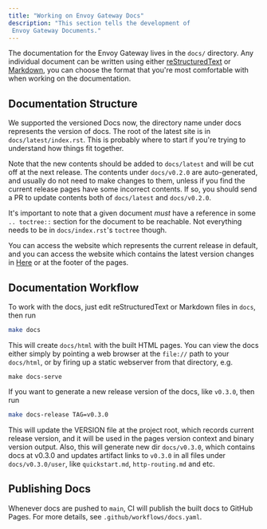 ```yaml
---
title: "Working on Envoy Gateway Docs"
description: "This section tells the development of 
 Envoy Gateway Documents."
---
```


The documentation for the Envoy Gateway lives in the `docs/` directory. Any
individual document can be written using either [reStructuredText] or [Markdown],
you can choose the format that you're most comfortable with when working on the
documentation.

## Documentation Structure

We supported the versioned Docs now, the directory name under docs represents
the version of docs. The root of the latest site is in `docs/latest/index.rst`.
This is probably where to start if you're trying to understand how things fit together.

Note that the new contents should be added to `docs/latest` and will be cut off at
the next release. The contents under `docs/v0.2.0` are auto-generated,
and usually do not need to make changes to them, unless if you find the current release pages have
some incorrect contents. If so, you should send a PR to update contents both of `docs/latest`
and `docs/v0.2.0`.

It's important to note that a given document _must_ have a reference in some
`.. toctree::` section for the document to be reachable. Not everything needs
to be in `docs/index.rst`'s `toctree` though.

You can access the website which represents the current release in default,
and you can access the website which contains the latest version changes in
[Here][latest-website] or at the footer of the pages.

## Documentation Workflow

To work with the docs, just edit reStructuredText or Markdown files in `docs`,
then run

```bash
make docs
```

This will create `docs/html` with the built HTML pages. You can view the docs
either simply by pointing a web browser at the `file://` path to your
`docs/html`, or by firing up a static webserver from that directory, e.g.

``` shell
make docs-serve
```

If you want to generate a new release version of the docs, like `v0.3.0`, then run

```bash
make docs-release TAG=v0.3.0
```

This will update the VERSION file at the project root, which records current release version,
and it will be used in the pages version context and binary version output. Also, this will generate
new dir `docs/v0.3.0`, which contains docs at v0.3.0 and updates artifact links to `v0.3.0`
in all files under `docs/v0.3.0/user`, like `quickstart.md`, `http-routing.md` and etc.

## Publishing Docs

Whenever docs are pushed to `main`, CI will publish the built docs to GitHub
Pages. For more details, see `.github/workflows/docs.yaml`.

[reStructuredText]: https://docutils.sourceforge.io/docs/ref/rst/restructuredtext.html
[Markdown]: https://daringfireball.net/projects/markdown/syntax
[latest-website]: https://gateway.envoyproxy.io/latest
